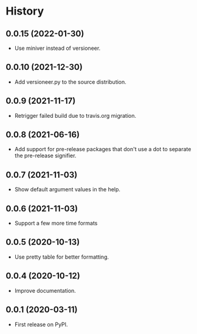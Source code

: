 # History

## 0.0.15 (2022-01-30)

* Use miniver instead of versioneer.

## 0.0.10 (2021-12-30)

* Add versioneer.py to the source distribution.

## 0.0.9 (2021-11-17)

* Retrigger failed build due to travis.org migration.

## 0.0.8 (2021-06-16)

* Add support for pre-release packages that don't use a dot to separate the pre-release signifier.

## 0.0.7 (2021-11-03)

* Show default argument values in the help.

## 0.0.6 (2021-11-03)

* Support a few more time formats

## 0.0.5 (2020-10-13)

* Use pretty table for better formatting.

## 0.0.4 (2020-10-12)

* Improve documentation.

## 0.0.1 (2020-03-11)

* First release on PyPI.
